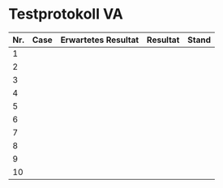# Testprotokoll VA

| Nr. | Case | Erwartetes Resultat | Resultat | Stand |
|-----|------|---------------------|----------|-------|
| 1   |      |                     |          |       |
| 2   |      |                     |          |       |
| 3   |      |                     |          |       |
| 4   |      |                     |          |       |
| 5   |      |                     |          |       |
| 6   |      |                     |          |       |
| 7   |      |                     |          |       |
| 8   |      |                     |          |       |
| 9   |      |                     |          |       |
| 10   |      |                     |          |       |
